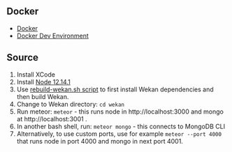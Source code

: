 ## Docker

- [Docker](https://github.com/wekan/wekan/wiki/Docker)
- [Docker Dev Environment](https://github.com/wekan/wekan-dev)

## Source

1. Install XCode
2. Install [Node 12.14.1](https://nodejs.org/en/)
3. Use [rebuild-wekan.sh script](https://github.com/wekan/wekan/blob/edge/releases/virtualbox/rebuild-wekan.sh) to first install Wekan dependencies and then build Wekan.
4. Change to Wekan directory: `cd wekan`
5. Run meteor: `meteor` - this runs node in http://localhost:3000 and mongo at http://localhost:3001 .
6. In another bash shell, run: `meteor mongo` - this connects to MongoDB CLI
7. Alternatively, to use custom ports, use for example `meteor --port 4000` that runs node in port 4000 and mongo in next port 4001.